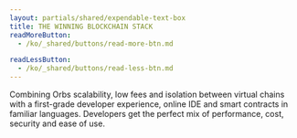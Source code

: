 ```yaml
---
layout: partials/shared/expendable-text-box
title: THE WINNING BLOCKCHAIN STACK
readMoreButton:
  - /ko/_shared/buttons/read-more-btn.md

readLessButton:
  - /ko/_shared/buttons/read-less-btn.md
---
```


Combining Orbs scalability, low fees and isolation between virtual chains with a first-grade developer
experience, online IDE and smart contracts in familiar languages. Developers get the perfect mix of
performance, cost, security and ease of use.
